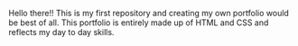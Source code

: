 Hello there!!
This is my first repository and creating my own portfolio would be best of all.
This portfolio is entirely made up of HTML and CSS and reflects my day to day skills.
